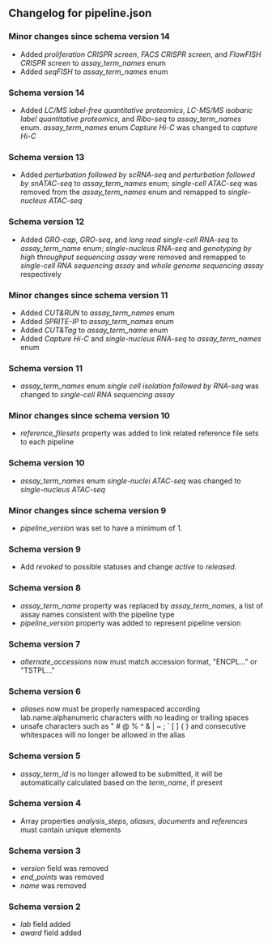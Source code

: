 ## Changelog for pipeline.json

### Minor changes since schema version 14
* Added *proliferation CRISPR screen*, *FACS CRISPR screen*, and *FlowFISH CRISPR screen* to *assay_term_names* enum
* Added *seqFISH* to *assay_term_names* enum

### Schema version 14

* Added *LC/MS label-free quantitative proteomics*, *LC-MS/MS isobaric label quantitative proteomics*, and *Ribo-seq* to *assay_term_names* enum. *assay_term_names* enum *Capture Hi-C* was changed to *capture Hi-C*

### Schema version 13

* Added *perturbation followed by scRNA-seq* and *perturbation followed by snATAC-seq* to *assay_term_names* enum; *single-cell ATAC-seq* was removed from the *assay_term_names* enum and remapped to *single-nucleus ATAC-seq*

### Schema version 12

* Added *GRO-cap*, *GRO-seq*, and *long read single-cell RNA-seq* to *assay_term_name* enum;  *single-nucleus RNA-seq* and *genotyping by high throughput sequencing assay* were removed and remapped to *single-cell RNA sequencing assay* and *whole genome sequencing assay* respectively

### Minor changes since schema version 11
* Added *CUT&RUN* to *assay_term_names* enum
* Added *SPRITE-IP* to *assay_term_names* enum
* Added *CUT&Tag* to *assay_term_name* enum
* Added *Capture Hi-C* and *single-nucleus RNA-seq* to *assay_term_names* enum

### Schema version 11

* *assay_term_names* enum *single cell isolation followed by RNA-seq* was changed to *single-cell RNA sequencing assay*

### Minor changes since schema version 10
* *reference_filesets* property was added to link related reference file sets to each pipeline

### Schema version 10

* *assay_term_names* enum *single-nuclei ATAC-seq* was changed to *single-nucleus ATAC-seq*

### Minor changes since schema version 9

* *pipeline_version* was set to have a minimum of 1.

### Schema version 9

* Add *revoked* to possible statuses and change *active* to *released*.

### Schema version 8

* *assay_term_name* property was replaced by *assay_term_names*, a list of assay names consistent with the pipeline type
* *pipeline_version* property was added to represent pipeline version

### Schema version 7

* *alternate_accessions* now must match accession format, "ENCPL..." or "TSTPL..."

### Schema version 6

* *aliases* now must be properly namespaced according lab.name:alphanumeric characters with no leading or trailing spaces
* unsafe characters such as " # @ % ^ & | ~ ; ` [ ] { } and consecutive whitespaces will no longer be allowed in the alias

### Schema version 5

* *assay_term_id* is no longer allowed to be submitted, it will be automatically calculated based on the *term_name*, if present

### Schema version 4

* Array properties *analysis_steps*, *aliases*, *documents* and *references* must contain unique elements

### Schema version 3

* *version* field was removed
* *end_points* was removed
* *name* was removed

### Schema version 2

* *lab* field added
* *award* field added
